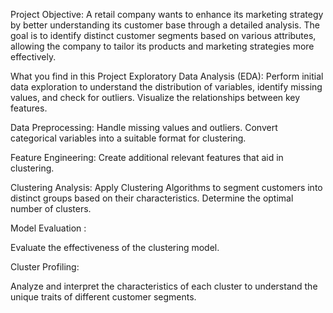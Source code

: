 Project Objective:
A retail company wants to enhance its marketing strategy by better understanding its customer base through a detailed analysis. The goal is to identify distinct customer segments based on various attributes, allowing the company to tailor its products and marketing strategies more effectively.

What you find in this Project
Exploratory Data Analysis (EDA): Perform initial data exploration to understand the distribution of variables, identify missing values, and check for outliers. Visualize the relationships between key features.

Data Preprocessing: Handle missing values and outliers. Convert categorical variables into a suitable format for clustering.

Feature Engineering: Create additional relevant features that aid in clustering.

Clustering Analysis: Apply Clustering Algorithms to segment customers into distinct groups based on their characteristics. Determine the optimal number of clusters.

Model Evaluation :

Evaluate the effectiveness of the clustering model.

Cluster Profiling:

Analyze and interpret the characteristics of each cluster to understand the unique traits of different customer segments.
